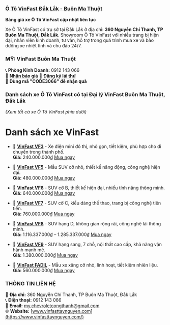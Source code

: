 ### **[Ô Tô VinFast Đắk Lắk - Buôn Ma Thuột](https://vinfasttaynguyen.com/)**  

**Bảng giá xe Ô Tô VinFast cập nhật liên tục**  

Xe Ô Tô VinFast có trụ sở tại Đắk Lắk ở địa chỉ: **360 Nguyễn Chí Thanh, TP Buôn Ma Thuột, Đắk Lắk**. Showroom Ô Tô VinFast với nhiều trang bị hiện đại, nhân viên kinh doanh, tư vấn, hỗ trợ trong quá trình mua xe và bảo dưỡng xe nhiệt tình và chu đáo 24/7.  

### **MỸ: VinFast Buôn Ma Thuột**  
📞 **Phòng Kinh Doanh:** 0912 143 066  
📩 **[Nhận báo giá](https://vinfasttaynguyen.com/vinfast/xe-o-to-vinfast-daklak#modal-nhan-bao-gia)**
🚗 **[Đăng ký lái thử](https://vinfasttaynguyen.com/vinfast/xe-o-to-vinfast-daklak#modal-dang-ky-lai-thu)**  
🎁 **Dùng mã "CODE3066" để nhận quà**  

### **Danh sách xe Ô Tô VinFast có tại Đại lý VinFast Buôn Ma Thuột, Đắk Lắk**  
_(Xem tất cả xe Ô Tô VinFast phía dưới)_  

# Danh sách xe VinFast

- 🚗 **[VinFast VF3](https://vinfasttaynguyen.com/dai-ly-vinfast-buon-ma-thuot/xe-vinfast-vf3)** - Xe điện mini đô thị, nhỏ gọn, tiết kiệm, phù hợp cho di chuyển trong thành phố.  
  **Giá:** 240.000.000₫ [Mua ngay](https://vinfasttaynguyen.com/dai-ly-vinfast-buon-ma-thuot/xe-vinfast-vf3)

- 🚗 **[VinFast VF5](https://vinfasttaynguyen.com/dai-ly-vinfast-buon-ma-thuot/xe-vinfast-vf5)** - Mẫu SUV cỡ nhỏ, thiết kế năng động, công nghệ hiện đại.  
  **Giá:** 480.000.000₫ [Mua ngay](https://vinfasttaynguyen.com/dai-ly-vinfast-buon-ma-thuot/xe-vinfast-vf5)

- 🚗 **[VinFast VF6](https://vinfasttaynguyen.com/dai-ly-vinfast-buon-ma-thuot/xe-vinfast-vf6)** - SUV cỡ B, thiết kế hiện đại, nhiều tính năng thông minh.  
  **Giá:** 640.000.000₫ [Mua ngay](https://vinfasttaynguyen.com/dai-ly-vinfast-buon-ma-thuot/xe-vinfast-vf6)

- 🚗 **[VinFast VF7](https://vinfasttaynguyen.com/dai-ly-vinfast-buon-ma-thuot/xe-vinfast-vf7)** - SUV cỡ C, kiểu dáng thể thao, trang bị công nghệ tiên tiến.  
  **Giá:** 760.000.000₫ [Mua ngay](https://vinfasttaynguyen.com/dai-ly-vinfast-buon-ma-thuot/xe-vinfast-vf7)

- 🚗 **[VinFast VF8](https://vinfasttaynguyen.com/dai-ly-vinfast-buon-ma-thuot/xe-vinfast-vf8-daklak)** - SUV hạng D, không gian rộng rãi, công nghệ lái thông minh.  
  **Giá:** 1.116.337.000₫ – 1.285.337.000₫ [Mua ngay](https://vinfasttaynguyen.com/dai-ly-vinfast-buon-ma-thuot/xe-vinfast-vf8-daklak)

- 🚗 **[VinFast VF9](https://vinfasttaynguyen.com/dai-ly-vinfast-buon-ma-thuot/xe-vinfast-vf-9-eco-plus)** - SUV hạng sang, 7 chỗ, nội thất cao cấp, khả năng vận hành mạnh mẽ.  
  **Giá:** 1.380.000.000₫ [Mua ngay](https://vinfasttaynguyen.com/dai-ly-vinfast-buon-ma-thuot/xe-vinfast-vf-9-eco-plus)

- 🚗 **[VinFast FADIL](https://vinfasttaynguyen.com/dai-ly-vinfast-buon-ma-thuot/xe-fadil)** - Mẫu xe xăng cỡ nhỏ, linh hoạt, tiết kiệm nhiên liệu.  
  **Giá:** 560.000.000₫ [Mua ngay](https://vinfasttaynguyen.com/dai-ly-vinfast-buon-ma-thuot/xe-fadil)


### **THÔNG TIN LIÊN HỆ**  
📍 **Địa chỉ:** 360 Nguyễn Chí Thanh, TP Buôn Ma Thuột, Đắk Lắk  
📞 **Điện thoại:** 0912 143 066  
📧 **Email:** my.chevroletcongthanh@gmail.com  
🌐 **Website:** [www.vinfasttaynguyen.com](https://www.vinfasttaynguyen.com/)
